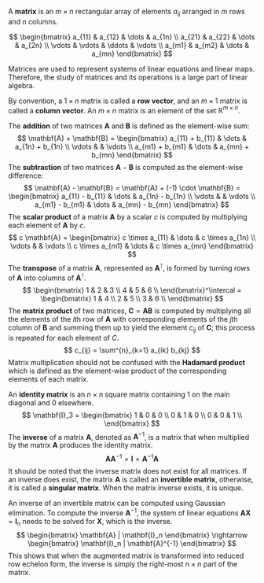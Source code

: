 A **matrix** is an $m \times n$ rectangular array of elements $a_{ij}$ arranged in $m$ rows and $n$ columns.

$$
\begin{bmatrix}
a_{11} & a_{12} & \dots & a_{1n} \\
a_{21} & a_{22} & \dots & a_{2n} \\
\vdots & \vdots & \ddots & \vdots \\
a_{m1} & a_{m2} & \dots & a_{mn}
\end{bmatrix}
$$

Matrices are used to represent systems of linear equations and linear maps. Therefore, the study of matrices and its operations is a large part of linear algebra.

By convention, a $1 \times n$ matrix is called a **row vector**, and an $m \times 1$ matrix is called a **column vector**. An $m \times n$ matrix is an element of the set $\mathbb{R}^{m \times n}$.

The **addition** of two matrices $\mathbf{A}$ and $\mathbf{B}$ is defined as the element-wise sum:
$$
\mathbf{A} + \mathbf{B} =
\begin{bmatrix}
a_{11} + b_{11} & \dots & a_{1n} + b_{1n} \\
\vdots & & \vdots \\
a_{m1} + b_{m1} & \dots & a_{mn} + b_{mn}
\end{bmatrix}
$$
The **subtraction** of two matrices $\mathbf{A} - \mathbf{B}$ is computed as the element-wise difference:
$$
\mathbf{A} - \mathbf{B} = \mathbf{A} + (-1) \cdot \mathbf{B} =
\begin{bmatrix}
a_{11} - b_{11} & \dots & a_{1n} - b_{1n} \\
\vdots & & \vdots \\
a_{m1} - b_{m1} & \dots & a_{mn} - b_{mn}
\end{bmatrix}
$$
The **scalar product** of a matrix $\mathbf{A}$ by a scalar $c$ is computed by multiplying each element of $\mathbf{A}$ by $c$.
$$
c \mathbf{A} =
\begin{bmatrix}
c \times a_{11} & \dots & c \times a_{1n} \\
\vdots & & \vdots \\
c \times a_{m1} & \dots & c \times a_{mn}
\end{bmatrix}
$$
The **transpose** of a matrix $\mathbf{A}$, represented as $\mathbf{A}^\intercal$, is formed by turning rows of $\mathbf{A}$ into columns of $\mathbf{A}^\intercal$.
$$
\begin{bmatrix}
1 & 2 & 3 \\
4 & 5 & 6 \\
\end{bmatrix}^\intercal =
\begin{bmatrix}
1 & 4 \\
2 & 5 \\
3 & 6 \\
\end{bmatrix}
$$
The **matrix product** of two matrices, $\mathbf{C} = \mathbf{A} \mathbf{B}$ is computed by multiplying all the elements of the $i$th row of $\mathbf{A}$ with corresponding elements of the $j$th column of $\mathbf{B}$ and summing them up to yield the element $c_{ij}$ of $\mathbf{C}$; this process is repeated for each element of $C$.
$$
c_{ij} = \sum^{n}_{k=1} a_{ik} b_{kj}
$$
Matrix multiplication should not be confused with the **Hadamard product** which is defined as the element-wise product of the corresponding elements of each matrix.

An **identity matrix** is an $n \times n$ square matrix containing $1$ on the main diagonal and $0$ elsewhere.
$$
\mathbf{I}_3 = 
\begin{bmatrix}
1 & 0 & 0 \\
0 & 1 & 0 \\
0 & 0 & 1 \\
\end{bmatrix}
$$
The **inverse** of a matrix $\mathbf{A}$, denoted as $\mathbf{A}^{-1}$, is a matrix that when multiplied by the matrix $\mathbf{A}$ produces the identity matrix.
$$
\mathbf{A} \mathbf{A}^{-1} = \mathbf{I} = \mathbf{A}^{-1} \mathbf{A}
$$
It should be noted that the inverse matrix does not exist for all matrices. If an inverse does exist, the matrix $\mathbf{A}$ is called an **invertible matrix**, otherwise, it is called a **singular matrix**. When the matrix inverse exists, it is unique.

An inverse of an invertible matrix can be computed using Gaussian elimination. To compute the inverse $\mathbf{A}^{-1}$, the system of linear equations $\mathbf{A} \mathbf{X} = \mathbf{I}_n$ needs to be solved for $\mathbf{X}$, which is the inverse.
$$
\begin{bmatrix}
\mathbf{A} | \mathbf{I}_n
\end{bmatrix} \rightarrow
\begin{bmatrix}
\mathbf{I}_n | \mathbf{A}^{-1}
\end{bmatrix}
$$
This shows that when the augmented matrix is transformed into reduced row echelon form, the inverse is simply the right-most $n \times n$ part of the matrix.